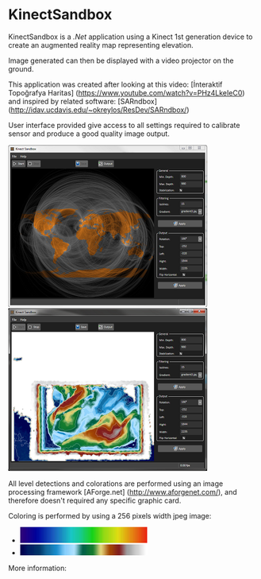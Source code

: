# KinectSandbox

KinectSandbox is a *.Net* application using a Kinect 1st generation device to create an augmented reality map representing elevation.

Image generated can then be displayed with a video projector on the ground.

This application was created after looking at this video: [İnteraktif Topoğrafya Haritas] (https://www.youtube.com/watch?v=PHz4LkeIeC0) and inspired by related software: [SARndbox] (http://idav.ucdavis.edu/~okreylos/ResDev/SARndbox/)

User interface provided give access to all settings required to calibrate sensor and produce a good quality image output.

![User Interface 1](https://github.com/jvinel/KinectSandbox/blob/master/snapshots/snapshot1.png)
![User Interface 2](https://github.com/jvinel/KinectSandbox/blob/master/snapshots/snapshot2.png)

All level detections and colorations are performed using an image processing framework [AForge.net] (http://www.aforgenet.com/), and therefore doesn't required any specific graphic card.

Coloring is performed by using a 256 pixels width jpeg image:

* ![Gradient 1](https://github.com/jvinel/KinectSandbox/blob/master/snapshots/gradient1.jpg)
* ![Gradient 3](https://github.com/jvinel/KinectSandbox/blob/master/snapshots/gradient3.jpg)


More information:
